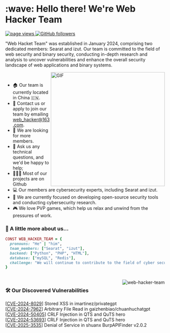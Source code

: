 <h1 align="left" id="macropower-title">:wave: Hello there! We're Web Hacker Team</h1>
<p align="left">
  <a href="https://github.com/web-hacker-team">
    <img src="https://komarev.com/ghpvc/?username=web-hacker-team" alt="page views">
  </a>
  <a href="https://github.com/web-hacker-team?tab=followers">
    <img alt="GitHub followers" src="https://img.shields.io/github/followers/web-hacker-team?color=green&logo=github">
  </a>
</p>

"Web Hacket Team" was established in January 2024, comprising two dedicated members: Searat and izut. Our team is committed to the field of web security and binary security, conducting in-depth research and analysis to uncover vulnerabilities and enhance the overall security landscape of web applications and binary systems.

<img align="right"
 alt="GIF" src="https://raw.githubusercontent.com/abhisheknaiidu/abhisheknaiidu/master/code.gif" width="360px"/>
<br/>

- :house: Our team is currently located in China 🇨🇳.
- :email: Contact us or apply to join our team by emailing web_hacker@163.com.
- 🤝 We are looking for more members.
- 💬 Ask us any technical questions, and we'd be happy to help;
- 👨🏻‍💻 Most of our projects are on Github
- :computer: Our members are cybersecurity experts, including Searat and izut.
- :dart: We are currently focused on developing open-source security tools and conducting cybersecurity research.
- :video_game: We love PVP games, which help us relax and unwind from the pressures of work.

### 🧐 A little more about us...  

```ruby
CONST WEB_HACKER_TEAM = {
  pronouns: "He" | "him",
  team_members: ["Searat", "izut"],
  backend: ["Python", "PHP", "HTML"],
  database: ["mySQL", "Redis"],
  challenge: "We will continue to contribute to the field of cyber security."
}
```
<br/>
<img src="https://github-readme-stats.vercel.app/api?username=web-hacker-team&show_icons=true" alt="web-hacker-team" align="right" />

### 🛠️ Our Discovered Vulnerabilities
[[CVE-2024-8029](https://www.cve.org/CVERecord?id=CVE-2024-8029)] Stored XSS in imartinez/privategpt
<br/>
[[CVE-2024-7962](https://www.cve.org/CVERecord?id=CVE-2024-7962)] Arbitrary File Read in gaizhenbiao/chuanhuchatgpt
<br/>
[[CVE-2024-50405](https://www.cve.org/CVERecord?id=CVE-2024-50405)] CRLF Injection in QTS and QuTS hero
<br/>
[[CVE-2024-53693](https://www.cve.org/CVERecord?id=CVE-2024-53693)] CRLF Injection in QTS and QuTS hero
<br/>
[[CVE-2025-3535](https://www.cve.org/CVERecord?id=CVE-2025-3535)] Denial of Service in shuanx BurpAPIFinder v2.0.2
